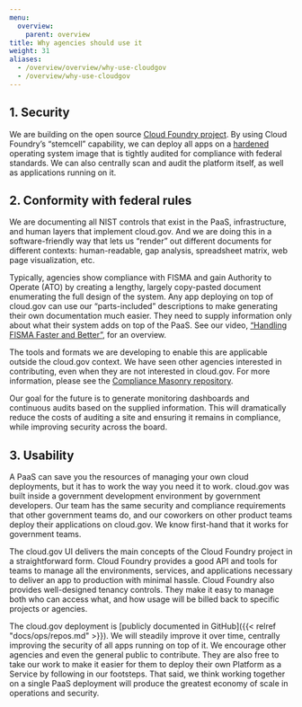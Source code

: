 ```yaml
---
menu:
  overview:
    parent: overview
title: Why agencies should use it
weight: 31
aliases:
  - /overview/overview/why-use-cloudgov
  - /overview/why-use-cloudgov
---
```


## 1. Security

We are building on the open source [Cloud Foundry project](http://www.cloudfoundry.org/). By using Cloud Foundry’s “stemcell” capability, we can deploy all apps on a [hardened](https://github.com/18F/cg-harden-boshrelease) operating system image that is tightly audited for compliance with federal standards. We can also centrally scan and audit the platform itself, as well as applications running on it.

## 2. Conformity with federal rules

We are documenting all NIST controls that exist in the PaaS, infrastructure, and human layers that implement cloud.gov. And we are doing this in a software-friendly way that lets us “render” out different documents for different contexts: human-readable, gap analysis, spreadsheet matrix, web page visualization, etc.

Typically, agencies show compliance with FISMA and gain Authority to Operate (ATO) by creating a lengthy, largely copy-pasted document enumerating the full design of the system. Any app deploying on top of cloud.gov can use our “parts-included” descriptions to make generating their own documentation much easier. They need to supply information only about what their system adds on top of the PaaS. See our video, [“Handling FISMA Faster and Better”](https://www.youtube.com/watch?v=T1S52B1-NT4), for an overview.

The tools and formats we are developing to enable this are applicable outside the cloud.gov context. We have seen other agencies interested in contributing, even when they are not interested in cloud.gov. For more information, please see the [Compliance Masonry repository](https://github.com/opencontrol/compliance-masonry).

Our goal for the future is to generate monitoring dashboards and continuous audits based on the supplied information. This will dramatically reduce the costs of auditing a site and ensuring it remains in compliance, while improving security across the board.

## 3. Usability

A PaaS can save you the resources of managing your own cloud deployments, but it has to work the way you need it to work. cloud.gov was built inside a government development environment by government developers. Our team has the same security and compliance requirements that other government teams do, and our coworkers on other product teams deploy their applications on cloud.gov. We know first-hand that it works for government teams.

The cloud.gov UI delivers the main concepts of the Cloud Foundry project in a straightforward form. Cloud Foundry provides a good API and tools for teams to manage all the environments, services, and applications necessary to deliver an app to production with minimal hassle. Cloud Foundry also provides well-designed tenancy controls. They make it easy to manage both who can access what, and how usage will be billed back to specific projects or agencies.

The cloud.gov deployment is [publicly documented in GitHub]({{< relref "docs/ops/repos.md" >}}). We will steadily improve it over time, centrally improving the security of all apps running on top of it. We encourage other agencies and even the general public to contribute. They are also free to take our work to make it easier for them to deploy their own Platform as a Service by following in our footsteps. That said, we think working together on a single PaaS deployment will produce the greatest economy of scale in operations and security.
